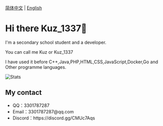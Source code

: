 [简体中文](README.md) | [English](README-EN.md)

# Hi there Kuz_1337👋

I'm a secondary school student and a developer. 

You can call me Kuz or Kuz_1337

I have used it before C++,Java,PHP,HTML,CSS,JavaScript,Docker,Go and Other programme languages.

![Stats](https://github-readme-stats.vercel.app/api?username=Kuz1337J&show_icons=true&theme=ocean_dark)

## My contact
<ul>
    <li>QQ：3301787287</li>
    <li>Email：3301787287@qq.com</li>
    <li>Discord：https://discord.gg/CMUc7Aqs</li>
</ul>
